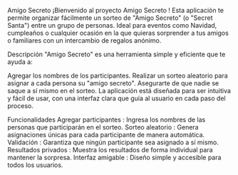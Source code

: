 Amigo Secreto
¡Bienvenido al proyecto Amigo Secreto ! Esta aplicación te permite organizar fácilmente un sorteo de "Amigo Secreto" (o "Secret Santa") entre un grupo de personas. Ideal para eventos como Navidad, cumpleaños o cualquier ocasión en la que quieras sorprender a tus amigos o familiares con un intercambio de regalos anónimo.

Descripción
"Amigo Secreto" es una herramienta simple y eficiente que te ayuda a:

Agregar los nombres de los participantes.
Realizar un sorteo aleatorio para asignar a cada persona su "amigo secreto".
Asegurarte de que nadie se saque a sí mismo en el sorteo.
La aplicación está diseñada para ser intuitiva y fácil de usar, con una interfaz clara que guía al usuario en cada paso del proceso.

Funcionalidades
Agregar participantes : Ingresa los nombres de las personas que participarán en el sorteo.
Sorteo aleatorio : Genera asignaciones únicas para cada participante de manera automática.
Validación : Garantiza que ningún participante sea asignado a sí mismo.
Resultados privados : Muestra los resultados de forma individual para mantener la sorpresa.
Interfaz amigable : Diseño simple y accesible para todos los usuarios.
